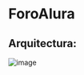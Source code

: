 # ForoAlura

## Arquitectura:
![image](https://github.com/JuanAmaya14/ForoAlura/assets/66374583/51d3db6b-00b1-43d9-8b72-49e55e6013d8)

